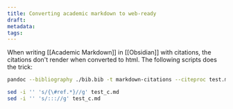 ```yaml
---
title: Converting academic markdown to web-ready
draft: 
metadata: 
tags:
---
```

When writing [[Academic Markdown]] in [[Obsidian]] with citations, the citations don't render when converted to html. The following scripts does the trick: 

```bash
pandoc --bibliography ./bib.bib -t markdown-citations --citeproc test.md -o test_c.md

sed -i '' 's/{\#ref.*}//g' test_c.md
sed -i '' 's/::://g' test_c.md
```

